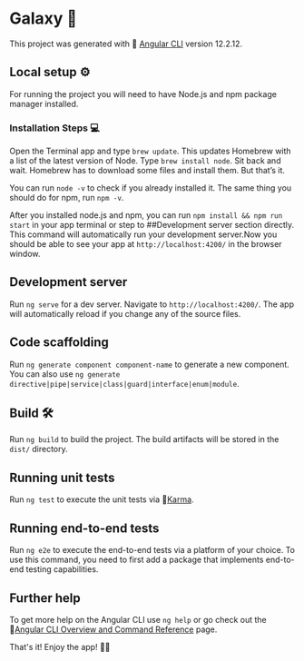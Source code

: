 # Galaxy :milky_way:

This project was generated with :link: [Angular CLI](https://github.com/angular/angular-cli) version 12.2.12.

## Local setup :gear:

For running the project you will need to have Node.js and npm package manager installed.

### Installation Steps :computer:

Open the Terminal app and type `brew update`. This updates Homebrew with a list of the latest version of Node.
Type `brew install node`.
Sit back and wait. Homebrew has to download some files and install them. But that’s it.

You can run `node -v` to check if you already installed it. The same thing you should do for npm, run `npm -v`.

After you installed node.js and npm, you can run `npm install && npm run start` in your app terminal or step to ##Development server section directly. This command will automatically run your development server.Now you should be able to see your app at `http://localhost:4200/` in the browser window.

## Development server

Run `ng serve` for a dev server. Navigate to `http://localhost:4200/`. The app will automatically reload if you change any of the source files.

## Code scaffolding

Run `ng generate component component-name` to generate a new component. You can also use `ng generate directive|pipe|service|class|guard|interface|enum|module`.

## Build :hammer_and_wrench:

Run `ng build` to build the project. The build artifacts will be stored in the `dist/` directory.

## Running unit tests

Run `ng test` to execute the unit tests via :link:[Karma](https://karma-runner.github.io).

## Running end-to-end tests

Run `ng e2e` to execute the end-to-end tests via a platform of your choice. To use this command, you need to first add a package that implements end-to-end testing capabilities.

## Further help

To get more help on the Angular CLI use `ng help` or go check out the :link:[Angular CLI Overview and Command Reference](https://angular.io/cli) page.

That's it! Enjoy the app! :partying_face::champagne:
